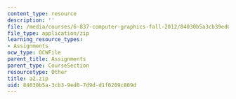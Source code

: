 ```yaml
---
content_type: resource
description: ''
file: /media/courses/6-837-computer-graphics-fall-2012/84030b5a3cb39ed07d9dd1f0209c809d_a2.zip
file_type: application/zip
learning_resource_types:
- Assignments
ocw_type: OCWFile
parent_title: Assignments
parent_type: CourseSection
resourcetype: Other
title: a2.zip
uid: 84030b5a-3cb3-9ed0-7d9d-d1f0209c809d
---
```

